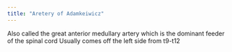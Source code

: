 ```yaml
---
title: "Aretery of Adamkeiwicz"
---
```

Also called the great anterior medullary artery which is the dominant feeder of the spinal cord 
Usually comes off the left side from t9-t12

